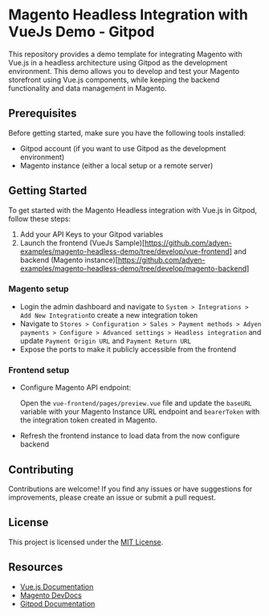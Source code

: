 # Magento Headless Integration with VueJs Demo - Gitpod

This repository provides a demo template for integrating Magento with Vue.js in a headless architecture using Gitpod as the development environment. This demo allows you to develop and test your Magento storefront using Vue.js components, while keeping the backend functionality and data management in Magento.

## Prerequisites

Before getting started, make sure you have the following tools installed:

- Gitpod account (if you want to use Gitpod as the development environment)
- Magento instance (either a local setup or a remote server)

## Getting Started

To get started with the Magento Headless integration with Vue.js in Gitpod, follow these steps:


1. Add your API Keys to your Gitpod variables
2. Launch the frontend (VueJs Sample)[https://github.com/adyen-examples/magento-headless-demo/tree/develop/vue-frontend] and backend (Magento instance)[https://github.com/adyen-examples/magento-headless-demo/tree/develop/magento-backend]


### Magento setup
- Login the admin dashboard and navigate to `System > Integrations > Add New Integration`to create a new integration token
- Navigate to `Stores > Configuration > Sales > Payment methods > Adyen payments > Configure > Advanced settings > Headless integration` and update `Payment Origin URL` and `Payment Return URL` 
- Expose the ports to make it publicly accessible from the frontend

### Frontend setup
- Configure Magento API endpoint:

   Open the `vue-frontend/pages/preview.vue` file and update the `baseURL` variable with your Magento Instance URL endpoint and `bearerToken` with the integration token created in Magento.

- Refresh the frontend instance to load data from the now configure backend


## Contributing

Contributions are welcome! If you find any issues or have suggestions for improvements, please create an issue or submit a pull request.

## License

This project is licensed under the [MIT License](LICENSE).


## Resources

- [Vue.js Documentation](https://vuejs.org/)
- [Magento DevDocs](https://devdocs.magento.com/)
- [Gitpod Documentation](https://www.gitpod.io/docs/)
